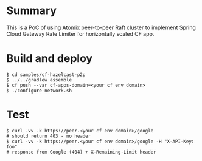 # Summary

This is a PoC of using [Atomix](https://atomix.io/) peer-to-peer Raft cluster to implement Spring Cloud Gateway Rate Limiter for horizontally scaled CF app.

# Build and deploy

```
$ cd samples/cf-hazelcast-p2p
$ ../../gradlew assemble
$ cf push --var cf-apps-domain=<your cf env domain>
$ ./configure-network.sh
```
# Test

```
$ curl -vv -k https://peer.<your cf env domain>/google
# should return 403 - no header
$ curl -vv -k https://peer.<your cf env domain>/google -H "X-API-Key: foo"
# response from Google (404) + X-Remaining-Limit header
```
